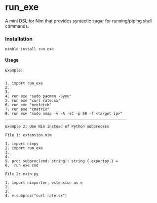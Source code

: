 # run_exe
A mini DSL for Nim that provides syntactic sugar for running/piping shell commands.


### Installation

```nimble install run_exe```

#### Usage

```
Example:


1. import run_exe
2.
3.
4. run exe "sudo pacman -Syyu"
5. run exe "curl rate.sx"
6. run exe "neofetch"
7. run exe "cmatrix"
8. run exe "sudo nmap -v -A -sC -p 80 -f <target ip>"
_______________________________________________________

Example 2: Use Nim instead of Python subprocess

File 1: extension.nim

1. import nimpy
2. import run_exe
3.
4. 
5. proc subproc(cmd: string): string {.exportpy.} =
6.  run exe cmd

File 2: main.py

1. import nimporter, extension as e
2.
3.
4. e.subproc("curl rate.sx")
```
